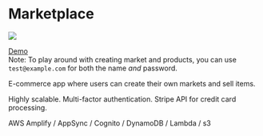 # Marketplace

![](demo.gif)

[Demo](http://rct-marketplace.s3-website-us-east-1.amazonaws.com/)<br>
Note: To play around with creating market and products, you can use `test@example.com` for both the name _and_ password.

E-commerce app where users can create their own markets and sell items.

Highly scalable. Multi-factor authentication. Stripe API for credit card processing.

AWS Amplify / AppSync / Cognito / DynamoDB / Lambda / s3
